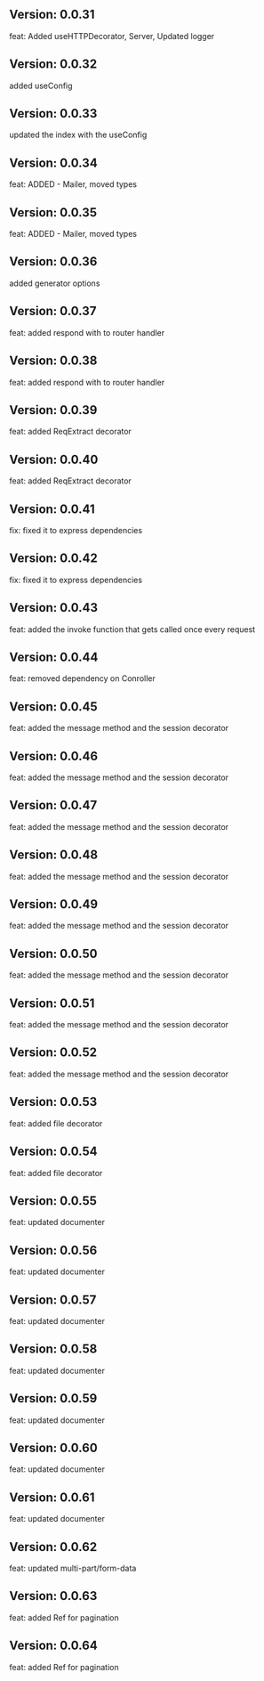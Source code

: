 ## Version: 0.0.31
feat: Added useHTTPDecorator, Server, Updated logger

## Version: 0.0.32
added useConfig

## Version: 0.0.33
updated the index with the useConfig
## Version: 0.0.34
feat: ADDED - Mailer, moved types

## Version: 0.0.35
feat: ADDED - Mailer, moved types

## Version: 0.0.36
added generator options

## Version: 0.0.37
feat: added respond with to router handler

## Version: 0.0.38
feat: added respond with to router handler

## Version: 0.0.39
feat: added ReqExtract decorator

## Version: 0.0.40
feat: added ReqExtract decorator

## Version: 0.0.41
fix: fixed it to express dependencies

## Version: 0.0.42
fix: fixed it to express dependencies

## Version: 0.0.43
feat: added the invoke function that gets called once every request

## Version: 0.0.44
feat: removed dependency on Conroller

## Version: 0.0.45
feat: added the message method and the session decorator

## Version: 0.0.46
feat: added the message method and the session decorator

## Version: 0.0.47
feat: added the message method and the session decorator

## Version: 0.0.48
feat: added the message method and the session decorator

## Version: 0.0.49
feat: added the message method and the session decorator

## Version: 0.0.50
feat: added the message method and the session decorator

## Version: 0.0.51
feat: added the message method and the session decorator

## Version: 0.0.52
feat: added the message method and the session decorator

## Version: 0.0.53
feat: added file decorator

## Version: 0.0.54
feat: added file decorator

## Version: 0.0.55
feat: updated documenter

## Version: 0.0.56
feat: updated documenter

## Version: 0.0.57
feat: updated documenter

## Version: 0.0.58
feat: updated documenter

## Version: 0.0.59
feat: updated documenter

## Version: 0.0.60
feat: updated documenter

## Version: 0.0.61
feat: updated documenter

## Version: 0.0.62
feat: updated multi-part/form-data

## Version: 0.0.63
feat: added Ref for pagination

## Version: 0.0.64
feat: added Ref for pagination


